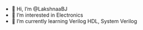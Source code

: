 - 👋 Hi, I’m @LakshnaaBJ
- 👀 I’m interested in Electronics 
- 🌱 I’m currently learning Verilog HDL, System Verilog
